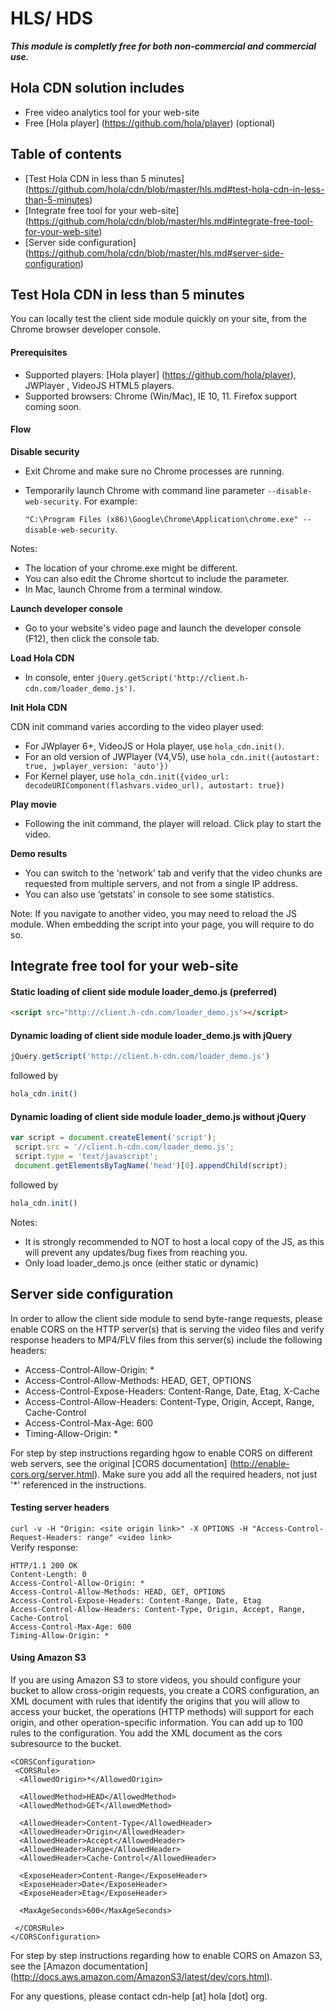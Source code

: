 # HLS/ HDS

**_This module is completly free for both non-commercial and commercial use._**

## Hola CDN solution includes
* Free video analytics tool for your web-site 
* Free [Hola player] (https://github.com/hola/player) (optional)

## Table of contents
* [Test Hola CDN in less than 5 minutes] (https://github.com/hola/cdn/blob/master/hls.md#test-hola-cdn-in-less-than-5-minutes)
* [Integrate free tool for your web-site] (https://github.com/hola/cdn/blob/master/hls.md#integrate-free-tool-for-your-web-site)
* [Server side configuration] (https://github.com/hola/cdn/blob/master/hls.md#server-side-configuration)

## Test Hola CDN in less than 5 minutes
You can locally test the client side module quickly on your site, from the Chrome browser developer console.

#### Prerequisites
* Supported players: [Hola player] (https://github.com/hola/player), JWPlayer , VideoJS HTML5 players. 
* Supported browsers: Chrome (Win/Mac), IE 10, 11. Firefox support coming soon.

#### Flow
**Disable security**
* Exit Chrome and make sure no Chrome processes are running. 
* Temporarily launch Chrome with command line parameter `--disable-web-security`. For example:

  `"C:\Program Files (x86)\Google\Chrome\Application\chrome.exe" --disable-web-security`.

Notes:
* The location of your chrome.exe might be different. 
* You can also edit the Chrome shortcut to include the parameter. 
* In Mac, launch Chrome from a terminal window.

**Launch developer console**
* Go to your website's video page and launch the developer console (F12), then click the console tab.

**Load Hola CDN**
* In console, enter `jQuery.getScript('http://client.h-cdn.com/loader_demo.js')`.

**Init Hola CDN**

CDN init command varies according to the video player used:
  * For JWplayer 6+, VideoJS or Hola player, use `hola_cdn.init()`. 
  * For an old version of JWPlayer (V4,V5), use 
`hola_cdn.init({autostart: true, jwplayer_version: 'auto'})`
  * For Kernel player, use 
`hola_cdn.init({video_url: decodeURIComponent(flashvars.video_url), autostart: true})` 

**Play movie**
* Following the init command, the player will reload. Click play to start the video.

**Demo results**
* You can switch to the 'network' tab and verify that the video chunks are requested from multiple servers, and not from a single IP address.
* You can also use ‘getstats’ in console to see some statistics.

Note: If you navigate to another video, you may need to reload the JS module. When embedding the script into your page, you will require to do so.

## Integrate free tool for your web-site

#### Static loading of client side module loader_demo.js (preferred)
```html
<script src="http://client.h-cdn.com/loader_demo.js"></script>
```
#### Dynamic loading of client side module loader_demo.js with jQuery
```js
jQuery.getScript('http://client.h-cdn.com/loader_demo.js')
```
followed by
```js
hola_cdn.init()
```
#### Dynamic loading of client side module loader_demo.js without jQuery
```js
var script = document.createElement('script');
 script.src = '//client.h-cdn.com/loader_demo.js';
 script.type = 'text/javascript';
 document.getElementsByTagName('head')[0].appendChild(script);
 ```
followed by
```js
hola_cdn.init()
```

Notes:
* It is strongly recommended to NOT to host a local copy of the JS, as this will prevent any updates/bug fixes from reaching you.
* Only load loader_demo.js once (either static or dynamic)

## Server side configuration

In order to allow the client side module to send byte-range requests, please enable CORS on the HTTP server(s) that is serving the video files and verify response headers to MP4/FLV files from this server(s) include the following headers:

* Access-Control-Allow-Origin: *
* Access-Control-Allow-Methods: HEAD, GET, OPTIONS
* Access-Control-Expose-Headers: Content-Range, Date, Etag, X-Cache
* Access-Control-Allow-Headers: Content-Type, Origin, Accept, Range, Cache-Control
* Access-Control-Max-Age: 600
* Timing-Allow-Origin: *

For step by step instructions regarding hgow to enable CORS on different web servers, see the original [CORS documentation] (http://enable-cors.org/server.html). Make sure you add all the required headers, not just '*' referenced in the instructions.

#### Testing server headers
```curl -v -H "Origin: <site origin link>" -X OPTIONS -H "Access-Control-Request-Headers: range" <video link>```  
Verify response:
```
HTTP/1.1 200 OK
Content-Length: 0
Access-Control-Allow-Origin: *
Access-Control-Allow-Methods: HEAD, GET, OPTIONS
Access-Control-Expose-Headers: Content-Range, Date, Etag
Access-Control-Allow-Headers: Content-Type, Origin, Accept, Range, Cache-Control
Access-Control-Max-Age: 600
Timing-Allow-Origin: *
```

#### Using Amazon S3 

If you are using Amazon S3 to store videos, you should configure your bucket to allow cross-origin requests, you create a CORS configuration, an XML document with rules that identify the origins that you will allow to access your bucket, the operations (HTTP methods) will support for each origin, and other operation-specific information. You can add up to 100 rules to the configuration. You add the XML document as the cors subresource to the bucket.

```
<CORSConfiguration>
 <CORSRule>
  <AllowedOrigin>*</AllowedOrigin>

  <AllowedMethod>HEAD</AllowedMethod>
  <AllowedMethod>GET</AllowedMethod>

  <AllowedHeader>Content-Type</AllowedHeader>
  <AllowedHeader>Origin</AllowedHeader>
  <AllowedHeader>Accept</AllowedHeader>
  <AllowedHeader>Range</AllowedHeader>
  <AllowedHeader>Cache-Control</AllowedHeader>

  <ExposeHeader>Content-Range</ExposeHeader>
  <ExposeHeader>Date</ExposeHeader>
  <ExposeHeader>Etag</ExposeHeader>

  <MaxAgeSeconds>600</MaxAgeSeconds>

 </CORSRule>
</CORSConfiguration>
```

For step by step instructions regarding how to enable CORS on Amazon S3, see the [Amazon documentation] (http://docs.aws.amazon.com/AmazonS3/latest/dev/cors.html).

For any questions, please contact cdn-help [at] hola [dot] org.

